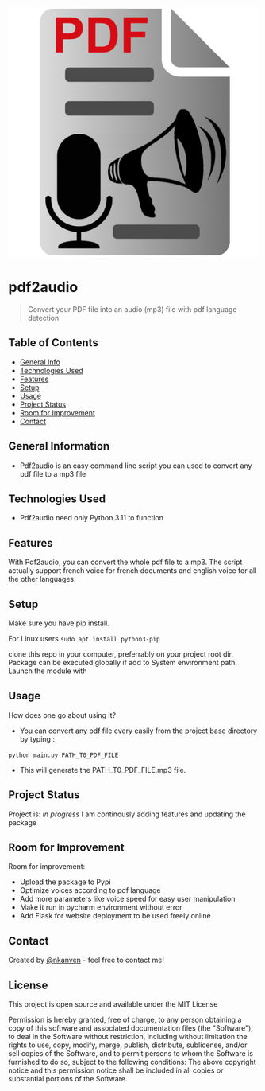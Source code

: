 ![Alt text](pdf2audio.png?raw=true "Title")
# pdf2audio

> Convert your PDF file into an audio (mp3) file with pdf language detection


## Table of Contents
* [General Info](#general-information)
* [Technologies Used](#technologies-used)
* [Features](#features)
* [Setup](#setup)
* [Usage](#usage)
* [Project Status](#project-status)
* [Room for Improvement](#room-for-improvement)
* [Contact](#contact)
<!-- * [License](#license) -->


## General Information
- Pdf2audio is an easy command line script you can used to convert any pdf file to a mp3 file
<!-- You don't have to answer all the questions - just the ones relevant to your project. -->


## Technologies Used
- Pdf2audio need only Python 3.11 to function

## Features
With Pdf2audio, you can convert the whole pdf file to a mp3. The script actually support french voice for french documents
and english voice for all the other languages.


## Setup
Make sure you have pip install.

For Linux users
`sudo apt install python3-pip`

clone this repo in your computer, preferrably on your project root dir.
Package can be executed globally if add to System environment path.
Launch the module with



## Usage
How does one go about using it?

- You can convert any pdf file every easily from the project base directory by typing :

`python main.py PATH_T0_PDF_FILE`

- This will generate the PATH_T0_PDF_FILE.mp3 file.



## Project Status
Project is: _in progress_ I am continously adding features and updating the package

## Room for Improvement

Room for improvement:
- Upload the package to Pypi
- Optimize voices according to pdf language
- Add more parameters like voice speed for easy user manipulation
- Make it run in pycharm environment without error
- Add Flask for website deployment to be used freely online


## Contact
Created by [@nkanven](https://www.linkedin.com/in/nkondog) - feel free to contact me!


## License
This project is open source and available under the MIT License

Permission is hereby granted, free of charge, to any person obtaining a copy
of this software and associated documentation files (the "Software"), to deal
in the Software without restriction, including without limitation the rights
to use, copy, modify, merge, publish, distribute, sublicense, and/or sell
copies of the Software, and to permit persons to whom the Software is
furnished to do so, subject to the following conditions:
The above copyright notice and this permission notice shall be included in all
copies or substantial portions of the Software.
